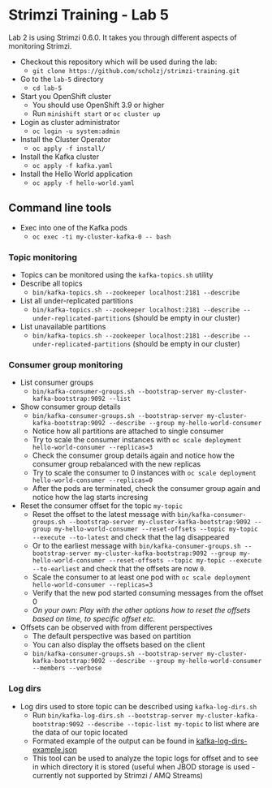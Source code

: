 # Strimzi Training - Lab 5

Lab 2 is using Strimzi 0.6.0. It takes you through different aspects of monitoring Strimzi.

* Checkout this repository which will be used during the lab:
  * `git clone https://github.com/scholzj/strimzi-training.git`
* Go to the `lab-5` directory
  * `cd lab-5`
* Start you OpenShift cluster
  * You should use OpenShift 3.9 or higher
  * Run `minishift start` or `oc cluster up`
* Login as cluster administrator
  * `oc login -u system:admin`
* Install the Cluster Operator
  * `oc apply -f install/`
* Install the Kafka cluster
  * `oc apply -f kafka.yaml`
* Install the Hello World application
  * `oc apply -f hello-world.yaml`

## Command line tools

* Exec into one of the Kafka pods
  * `oc exec -ti my-cluster-kafka-0 -- bash`

### Topic monitoring

* Topics can be monitored using the `kafka-topics.sh` utility
* Describe all topics
  * `bin/kafka-topics.sh --zookeeper localhost:2181 --describe`
* List all under-replicated partitions
  * `bin/kafka-topics.sh --zookeeper localhost:2181 --describe --under-replicated-partitions` (should be empty in our cluster)
* List unavailable partitions
  * `bin/kafka-topics.sh --zookeeper localhost:2181 --describe --under-replicated-partitions`  (should be empty in our cluster)

### Consumer group monitoring

* List consumer groups
  * `bin/kafka-consumer-groups.sh --bootstrap-server my-cluster-kafka-bootstrap:9092 --list`
* Show consumer group details
  * `bin/kafka-consumer-groups.sh --bootstrap-server my-cluster-kafka-bootstrap:9092 --describe --group my-hello-world-consumer`
  * Notice how all partitions are attached to single consumer
  * Try to scale the consumer instances with `oc scale deployment hello-world-consumer --replicas=3`
  * Check the consumer group details again and notice how the consumer group rebalanced with the new replicas
  * Try to scale the consumer to 0 instances with `oc scale deployment hello-world-consumer --replicas=0`
  * After the pods are terminated, check the consumer group again and notice how the lag starts incresing
* Reset the consumer offset for the topic `my-topic`
  * Reset the offset to the latest message with `bin/kafka-consumer-groups.sh --bootstrap-server my-cluster-kafka-bootstrap:9092 --group my-hello-world-consumer --reset-offsets --topic my-topic --execute --to-latest` and check that the lag disappeared
  * Or to the earliest message with `bin/kafka-consumer-groups.sh --bootstrap-server my-cluster-kafka-bootstrap:9092 --group my-hello-world-consumer --reset-offsets --topic my-topic --execute --to-earliest` and check that the offsets are now `0`.
  * Scale the consumer to at least one pod with `oc scale deployment hello-world-consumer --replicas=3`
  * Verify that the new pod started consuming messages from the offset 0
  * _On your own: Play with the other options how to reset the offsets based on time, to specific offset etc._
* Offsets can be observed with from different perspectives
  * The default perspective was based on partition
  * You can also display the offsets based on the client
  * `bin/kafka-consumer-groups.sh --bootstrap-server my-cluster-kafka-bootstrap:9092 --describe --group my-hello-world-consumer --members --verbose`

### Log dirs

* Log dirs used to store topic can be described using `kafka-log-dirs.sh`
  * Run `bin/kafka-log-dirs.sh --bootstrap-server my-cluster-kafka-bootstrap:9092 --describe --topic-list my-topic` to list where are the data of our topic located
  * Formated example of the output can be found in [kafka-log-dirs-example.json](./kafka-log-dirs-example.json)
  * This tool can be used to analyze the topic logs for offset and to see in which directory it is stored (useful when JBOD storage is used - currently not supported by Strimzi / AMQ Streams)